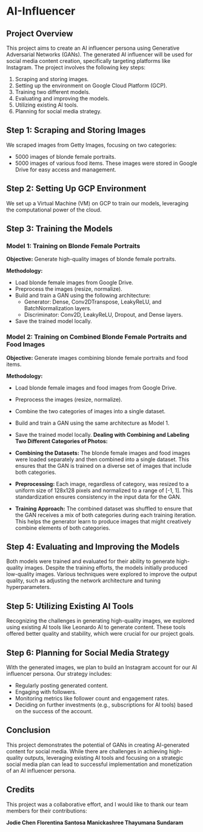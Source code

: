 # AI-Influencer
## Project Overview
This project aims to create an AI influencer persona using Generative Adversarial Networks (GANs). The generated AI influencer will be used for social media content creation, specifically targeting platforms like Instagram. The project involves the following key steps:

1. Scraping and storing images.
2. Setting up the environment on Google Cloud Platform (GCP).
3. Training two different models.
4. Evaluating and improving the models.
5. Utilizing existing AI tools.
6. Planning for social media strategy.
## Step 1: Scraping and Storing Images
We scraped images from Getty Images, focusing on two categories:

- 5000 images of blonde female portraits.
- 5000 images of various food items.
These images were stored in Google Drive for easy access and management.

## Step 2: Setting Up GCP Environment
We set up a Virtual Machine (VM) on GCP to train our models, leveraging the computational power of the cloud.

## Step 3: Training the Models
### Model 1: Training on Blonde Female Portraits
**Objective:** Generate high-quality images of blonde female portraits.

**Methodology:**

- Load blonde female images from Google Drive.
- Preprocess the images (resize, normalize).
- Build and train a GAN using the following architecture:
  - Generator: Dense, Conv2DTranspose, LeakyReLU, and BatchNormalization layers.
  - Discriminator: Conv2D, LeakyReLU, Dropout, and Dense layers.
- Save the trained model locally.
### Model 2: Training on Combined Blonde Female Portraits and Food Images
**Objective:** Generate images combining blonde female portraits and food items.

**Methodology:**

- Load blonde female images and food images from Google Drive.
- Preprocess the images (resize, normalize).
- Combine the two categories of images into a single dataset.
- Build and train a GAN using the same architecture as Model 1.
- Save the trained model locally.
**Dealing with Combining and Labeling Two Different Categories of Photos:**

- **Combining the Datasets:** The blonde female images and food images were loaded separately and then combined into a single dataset. This ensures that the GAN is trained on a diverse set of images that include both categories.
- **Preprocessing:** Each image, regardless of category, was resized to a uniform size of 128x128 pixels and normalized to a range of [-1, 1]. This standardization ensures consistency in the input data for the GAN.
- **Training Approach:** The combined dataset was shuffled to ensure that the GAN receives a mix of both categories during each training iteration. This helps the generator learn to produce images that might creatively combine elements of both categories.
## Step 4: Evaluating and Improving the Models
Both models were trained and evaluated for their ability to generate high-quality images. Despite the training efforts, the models initially produced low-quality images. Various techniques were explored to improve the output quality, such as adjusting the network architecture and tuning hyperparameters.

## Step 5: Utilizing Existing AI Tools
Recognizing the challenges in generating high-quality images, we explored using existing AI tools like Leonardo AI to generate content. These tools offered better quality and stability, which were crucial for our project goals.

## Step 6: Planning for Social Media Strategy
With the generated images, we plan to build an Instagram account for our AI influencer persona. Our strategy includes:

- Regularly posting generated content.
- Engaging with followers.
- Monitoring metrics like follower count and engagement rates.
- Deciding on further investments (e.g., subscriptions for AI tools) based on the success of the account.
## Conclusion
This project demonstrates the potential of GANs in creating AI-generated content for social media. While there are challenges in achieving high-quality outputs, leveraging existing AI tools and focusing on a strategic social media plan can lead to successful implementation and monetization of an AI influencer persona.
## Credits
This project was a collaborative effort, and I would like to thank our team members for their contributions:

**Jodie Chen**
**Florentina Santosa**
**Manickashree Thayumana Sundaram**
